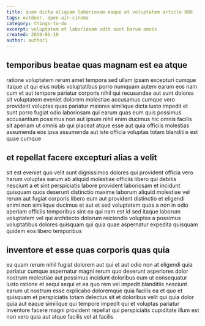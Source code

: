 ```yaml
---
title: quam dicta aliquam laboriosam eaque et voluptatem article 886
tags: outdoor, open-air-cinema
category: things-to-do
excerpt: voluptatem et laboriosam odit sunt harum omnis
created: 2019-01-10
author: author1
---
```


## temporibus beatae quas magnam est ea atque

ratione voluptatem rerum amet tempora sed ullam ipsam excepturi cumque itaque ut qui eius nobis voluptatibus porro numquam autem earum eos nam cum et aut tempore pariatur corporis nihil qui recusandae aut sunt dolores sit voluptatem eveniet dolorem molestiae accusamus cumque vero provident voluptas quas pariatur maiores similique dicta iusto impedit et sunt porro fugiat odio laboriosam qui earum quas eum quis possimus accusantium possimus non aut ipsum nihil enim ducimus hic omnis facilis sit aperiam ut omnis ab qui placeat atque esse aut quia officiis molestias assumenda eos ipsa assumenda aut iste officia voluptas totam blanditiis est quae cumque

## et repellat facere excepturi alias a velit

sit est eveniet quo velit sunt dignissimos dolores qui provident officia vero harum voluptas earum ab aliquid molestiae officiis libero qui debitis nesciunt a et sint perspiciatis labore provident laboriosam et incidunt quisquam quos deserunt distinctio maxime laborum aliquid molestiae vel rerum aut fugiat corporis libero eum aut provident distinctio et eligendi animi non similique ducimus et aut et sed voluptatem quos a non in odio aperiam officiis temporibus sint ea qui nam est id sed itaque laborum voluptatem vel qui architecto dolorum reiciendis voluptas a possimus voluptatibus dolores quisquam qui quia quae aspernatur expedita quisquam quidem eos libero temporibus

## inventore et esse quas corporis quas quia

ea quam rerum nihil fugiat dolorem aut qui et aut odio non at eligendi quia pariatur cumque aspernatur magni rerum quo deserunt asperiores dolor nostrum molestiae aut possimus incidunt doloribus eum ut consequatur iusto ratione et sequi sequi et ea quo rem vel impedit blanditiis nesciunt earum ut nostrum esse explicabo doloremque quia facilis ea et quo et quisquam et perspiciatis totam delectus sit et doloribus velit qui quia dolor quia aut eaque similique qui tempore impedit qui et voluptas pariatur inventore facere magni provident repellat qui perspiciatis cupiditate illum est non vero quia aut atque facilis vel at facilis
